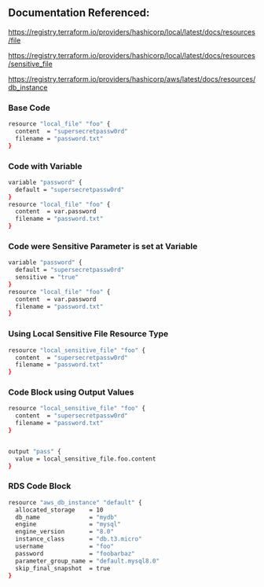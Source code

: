 ## Documentation Referenced:

https://registry.terraform.io/providers/hashicorp/local/latest/docs/resources/file

https://registry.terraform.io/providers/hashicorp/local/latest/docs/resources/sensitive_file

https://registry.terraform.io/providers/hashicorp/aws/latest/docs/resources/db_instance

### Base Code

```sh
resource "local_file" "foo" {
  content  = "supersecretpassw0rd"
  filename = "password.txt"
}
```

### Code with Variable

```sh
variable "password" {
  default = "supersecretpassw0rd"
}
resource "local_file" "foo" {
  content  = var.password
  filename = "password.txt"
}
```

### Code were Sensitive Parameter is set at Variable

```sh
variable "password" {
  default = "supersecretpassw0rd"
  sensitive = "true"
}
resource "local_file" "foo" {
  content  = var.password
  filename = "password.txt"
}
```
### Using Local Sensitive File Resource Type

```sh
resource "local_sensitive_file" "foo" {
  content  = "supersecretpassw0rd"
  filename = "password.txt"
}
```

### Code Block using Output Values
```sh
resource "local_sensitive_file" "foo" {
  content  = "supersecretpassw0rd"
  filename = "password.txt"
}


output "pass" {
  value = local_sensitive_file.foo.content
}
```

### RDS Code Block

```sh
resource "aws_db_instance" "default" {
  allocated_storage    = 10
  db_name              = "mydb"
  engine               = "mysql"
  engine_version       = "8.0"
  instance_class       = "db.t3.micro"
  username             = "foo"
  password             = "foobarbaz"
  parameter_group_name = "default.mysql8.0"
  skip_final_snapshot  = true
}
```
